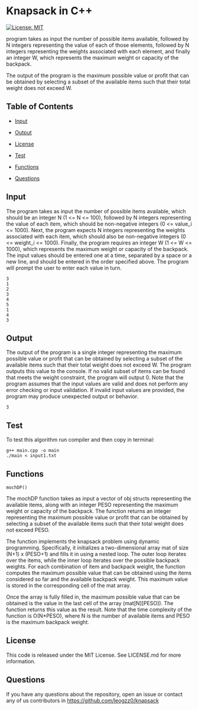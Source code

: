 # Knapsack in C++
[![License: MIT](https://img.shields.io/badge/License-MIT-yellow.svg)](https://opensource.org/licenses/MIT)

program takes as input the number of possible items available, followed by N integers representing the value of each of those elements, followed by N integers representing the weights associated with each element, and finally an integer W, which represents the maximum weight or capacity of the backpack.

The output of the program is the maximum possible value or profit that can be obtained by selecting a subset of the available items such that their total weight does not exceed W.

## Table of Contents 

- [Input](#input)

- [Output](#output)

- [License](#license)

- [Test](#test)

- [Functions](#functions)

- [Questions](#questions)

## Input

The program takes as input the number of possible items available, which should be an integer N (1 <= N <= 100), followed by N integers representing the value of each item, which should be non-negative integers (0 <= value_i <= 1000). Next, the program expects N integers representing the weights associated with each item, which should also be non-negative integers (0 <= weight_i <= 1000). Finally, the program requires an integer W (1 <= W <= 1000), which represents the maximum weight or capacity of the backpack. The input values should be entered one at a time, separated by a space or a new line, and should be entered in the order specified above. The program will prompt the user to enter each value in turn.

```
3
1
2
3
4
5
1
4
3
```

## Output

The output of the program is a single integer representing the maximum possible value or profit that can be obtained by selecting a subset of the available items such that their total weight does not exceed W. The program outputs this value to the console. If no valid subset of items can be found that meets the weight constraint, the program will output 0. Note that the program assumes that the input values are valid and does not perform any error checking or input validation. If invalid input values are provided, the program may produce unexpected output or behavior.

```
3
```

## Test

To test this algorithm run compiler and then copy in terminal:
```
g++ main.cpp -o main
./main < input1.txt 
```

## Functions

```
mochDP()
```
The mochDP function takes as input a vector of obj structs representing the available items, along with an integer PESO representing the maximum weight or capacity of the backpack. The function returns an integer representing the maximum possible value or profit that can be obtained by selecting a subset of the available items such that their total weight does not exceed PESO.

The function implements the knapsack problem using dynamic programming. Specifically, it initializes a two-dimensional array mat of size (N+1) x (PESO+1) and fills it in using a nested loop. The outer loop iterates over the items, while the inner loop iterates over the possible backpack weights. For each combination of item and backpack weight, the function computes the maximum possible value that can be obtained using the items considered so far and the available backpack weight. This maximum value is stored in the corresponding cell of the mat array.

Once the array is fully filled in, the maximum possible value that can be obtained is the value in the last cell of the array (mat[N][PESO]). The function returns this value as the result. Note that the time complexity of the function is O(N*PESO), where N is the number of available items and PESO is the maximum backpack weight.

## License

This code is released under the MIT License. See LICENSE.md for more information.

## Questions

If you have any questions about the repository, open an issue or contact any of us contributors in https://github.com/leogzz0/knapsack
